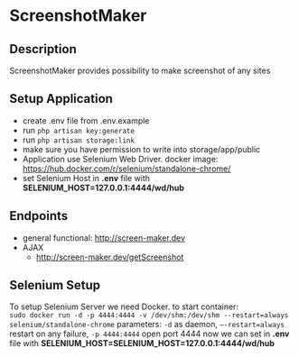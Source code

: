 # ScreenshotMaker

## Description
ScreenshotMaker provides possibility to make screenshot of any sites

## Setup Application
* create .env file from .env.example
* run ```php artisan key:generate```
* run ```php artisan storage:link```
* make sure you have permission to write into storage/app/public
* Application use Selenium Web Driver.
docker image: https://hub.docker.com/r/selenium/standalone-chrome/
* set Selenium Host in **.env** file with **SELENIUM_HOST=127.0.0.1:4444/wd/hub**

## Endpoints
* general functional: http://screen-maker.dev
* AJAX  
  * http://screen-maker.dev/getScreenshot

## Selenium Setup
To setup Selenium Server we need Docker.
to start container:<br>
```sudo docker run -d -p 4444:4444 -v /dev/shm:/dev/shm --restart=always selenium/standalone-chrome```
parameters: ```-d``` as daemon, ```—-restart=always``` restart on any failure, ```-p 4444:4444``` open port 4444
now we can set in **.env** file with **SELENIUM_HOST=SELENIUM_HOST=127.0.0.1:4444/wd/hub**
